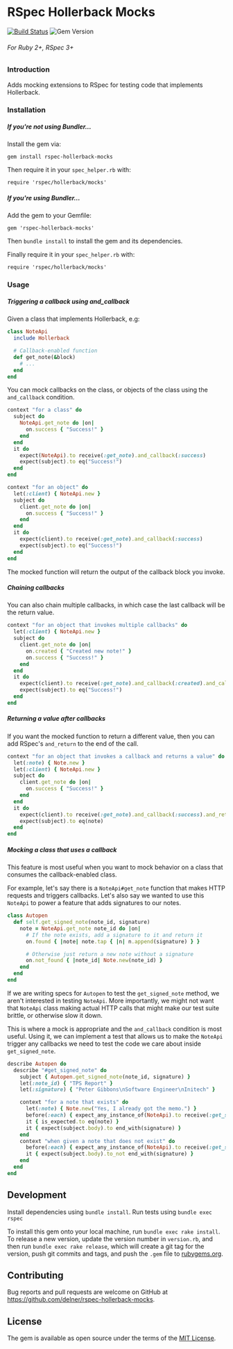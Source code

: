 RSpec Hollerback Mocks
==========

[![Build Status](https://travis-ci.org/delner/rspec-hollerback-mocks.svg?branch=master)](https://travis-ci.org/delner/rspec-hollerback-mocks) ![Gem Version](https://badge.fury.io/rb/rspec-hollerback-mocks.svg)
###### *For Ruby 2+, RSpec 3+*

### Introduction

Adds mocking extensions to RSpec for testing code that implements Hollerback.

### Installation

##### If you're not using Bundler...

Install the gem via:

```
gem install rspec-hollerback-mocks
```

Then require it in your `spec_helper.rb` with:

```
require 'rspec/hollerback/mocks'
```

##### If you're using Bundler...

Add the gem to your Gemfile:

```
gem 'rspec-hollerback-mocks'
```

Then `bundle install` to install the gem and its dependencies.

Finally require it in your `spec_helper.rb` with:

```
require 'rspec/hollerback/mocks'
```

### Usage

##### Triggering a callback using and_callback

Given a class that implements Hollerback, e.g:

```ruby
class NoteApi
  include Hollerback

  # Callback-enabled function
  def get_note(&block)
    # ...
  end
end
```

You can mock callbacks on the class, or objects of the class using the `and_callback` condition.

```ruby
context "for a class" do
  subject do
    NoteApi.get_note do |on|
      on.success { "Success!" }
    end
  end
  it do
    expect(NoteApi).to receive(:get_note).and_callback(:success)
    expect(subject).to eq("Success!")
  end
end

context "for an object" do
  let(:client) { NoteApi.new }
  subject do
    client.get_note do |on|
      on.success { "Success!" }
    end
  end
  it do
    expect(client).to receive(:get_note).and_callback(:success)
    expect(subject).to eq("Success!")
  end
end
```

The mocked function will return the output of the callback block you invoke.

##### Chaining callbacks

You can also chain multiple callbacks, in which case the last callback will be the return value.

```ruby
context "for an object that invokes multiple callbacks" do
  let(:client) { NoteApi.new }
  subject do
    client.get_note do |on|
      on.created { "Created new note!" }
      on.success { "Success!" }
    end
  end
  it do
    expect(client).to receive(:get_note).and_callback(:created).and_callback(:success)
    expect(subject).to eq("Success!")
  end
end
```

##### Returning a value after callbacks

If you want the mocked function to return a different value, then you can add RSpec's `and_return` to the end of the call.

```ruby
context "for an object that invokes a callback and returns a value" do
  let(:note) { Note.new }
  let(:client) { NoteApi.new }
  subject do
    client.get_note do |on|
      on.success { "Success!" }
    end
  end
  it do
    expect(client).to receive(:get_note).and_callback(:success).and_return(note)
    expect(subject).to eq(note)
  end
end
```

##### Mocking a class that uses a callback

This feature is most useful when you want to mock behavior on a class that consumes the callback-enabled class.

For example, let's say there is a `NoteApi#get_note` function that makes HTTP requests and triggers callbacks. Let's also say we wanted to use this `NoteApi` to power a feature that adds signatures to our notes.

```ruby
class Autopen
  def self.get_signed_note(note_id, signature)
    note = NoteApi.get_note note_id do |on|
      # If the note exists, add a signature to it and return it
      on.found { |note| note.tap { |n| n.append(signature) } }

      # Otherwise just return a new note without a signature
      on.not_found { |note_id| Note.new(note_id) }
    end
  end
end
```

If we are writing specs for `Autopen` to test the `get_signed_note` method, we aren't interested in testing `NoteApi`. More importantly, we might not want that `NoteApi` class making actual HTTP calls that might make our test suite brittle, or otherwise slow it down.

This is where a mock is appropriate and the `and_callback` condition is most useful. Using it, we can implement a test that allows us to make the `NoteApi` trigger any callbacks we need to test the code we care about inside `get_signed_note`.

```ruby
describe Autopen do
  describe "#get_signed_note" do
    subject { Autopen.get_signed_note(note_id, signature) }
    let(:note_id) { "TPS Report" }
    let(:signature) { "Peter Gibbons\nSoftware Engineer\nInitech" }

    context "for a note that exists" do
      let(:note) { Note.new("Yes, I already got the memo.") }
      before(:each) { expect_any_instance_of(NoteApi).to receive(:get_signed_note).with(note_id).and_callback(:found, note) }
      it { is_expected.to eq(note) }
      it { expect(subject.body).to end_with(signature) }
    end
    context "when given a note that does not exist" do
      before(:each) { expect_any_instance_of(NoteApi).to receive(:get_signed_note).with(note_id).and_callback(:not_found, note_id) }
      it { expect(subject.body).to_not end_with(signature) }
    end
  end
end
```

## Development

Install dependencies using `bundle install`. Run tests using `bundle exec rspec`

To install this gem onto your local machine, run `bundle exec rake install`. To release a new version, update the version number in `version.rb`, and then run `bundle exec rake release`, which will create a git tag for the version, push git commits and tags, and push the `.gem` file to [rubygems.org](https://rubygems.org).

## Contributing

Bug reports and pull requests are welcome on GitHub at https://github.com/delner/rspec-hollerback-mocks.

## License

The gem is available as open source under the terms of the [MIT License](http://opensource.org/licenses/MIT).

